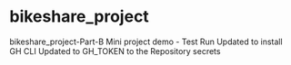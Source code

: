 # bikeshare_project
bikeshare_project-Part-B
Mini project demo - Test Run
Updated to install GH CLI
Updated to GH_TOKEN to the Repository secrets